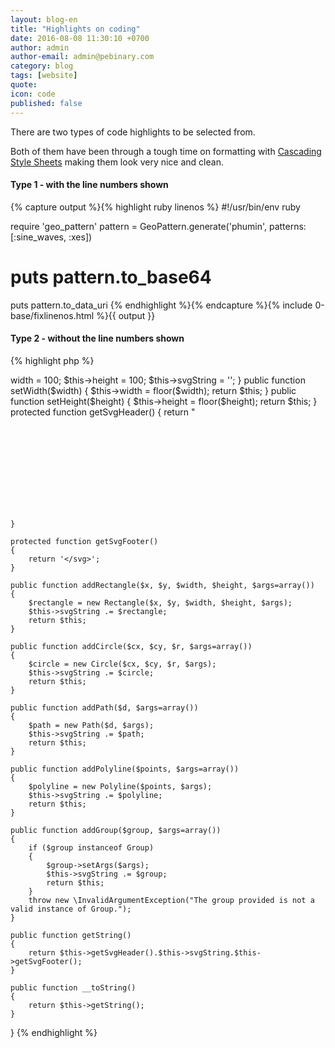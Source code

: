 ```yaml
---
layout: blog-en
title: "Highlights on coding"
date: 2016-08-08 11:30:10 +0700
author: admin
author-email: admin@pebinary.com
category: blog
tags: [website]
quote:
icon: code
published: false
---
```


There are two types of code highlights to be selected from.

Both of them have been through a tough time on formatting with [Cascading Style Sheets] making them look very nice and clean.

#### Type 1 - with the line numbers shown

{% capture output %}{% highlight ruby linenos %}
#!/usr/bin/env ruby

require 'geo_pattern'
pattern = GeoPattern.generate('phumin', patterns: [:sine_waves, :xes])
# puts pattern.to_base64
puts pattern.to_data_uri
{% endhighlight %}{% endcapture %}{% include 0-base/fixlinenos.html %}{{ output }}

#### Type 2 - without the line numbers shown


{% highlight php %}
<?php namespace RedeyeVentures\GeoPattern;

use RedeyeVentures\GeoPattern\SVGElements\Group;
use RedeyeVentures\GeoPattern\SVGElements\Polyline;
use RedeyeVentures\GeoPattern\SVGElements\Rectangle;
use RedeyeVentures\GeoPattern\SVGElements\Circle;
use RedeyeVentures\GeoPattern\SVGElements\Path;

class SVG {

    protected $width;
    protected $height;
    protected $svgString;

    function __construct($options=array())
    {
        $this->width = 100;
        $this->height = 100;
        $this->svgString = '';
    }

    public function setWidth($width)
    {
        $this->width = floor($width);
        return $this;
    }

    public function setHeight($height)
    {
        $this->height = floor($height);
        return $this;
    }

    protected function getSvgHeader()
    {
        return "<?xml version=\"1.0\"?><svg xmlns=\"http://www.w3.org/2000/svg\" width=\"{$this->width}\" height=\"{$this->height}\">";
    }

    protected function getSvgFooter()
    {
        return '</svg>';
    }

    public function addRectangle($x, $y, $width, $height, $args=array())
    {
        $rectangle = new Rectangle($x, $y, $width, $height, $args);
        $this->svgString .= $rectangle;
        return $this;
    }

    public function addCircle($cx, $cy, $r, $args=array())
    {
        $circle = new Circle($cx, $cy, $r, $args);
        $this->svgString .= $circle;
        return $this;
    }

    public function addPath($d, $args=array())
    {
        $path = new Path($d, $args);
        $this->svgString .= $path;
        return $this;
    }

    public function addPolyline($points, $args=array())
    {
        $polyline = new Polyline($points, $args);
        $this->svgString .= $polyline;
        return $this;
    }

    public function addGroup($group, $args=array())
    {
        if ($group instanceof Group)
        {
            $group->setArgs($args);
            $this->svgString .= $group;
            return $this;
        }
        throw new \InvalidArgumentException("The group provided is not a valid instance of Group.");
    }

    public function getString()
    {
        return $this->getSvgHeader().$this->svgString.$this->getSvgFooter();
    }

    public function __toString()
    {
        return $this->getString();
    }


}
{% endhighlight %}

[Cascading Style Sheets]: http://www.w3.org/Style/CSS/
